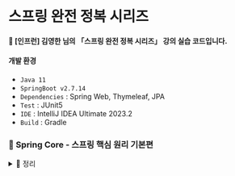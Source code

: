 # 스프링 완전 정복 시리즈

#### 📣 [인프런] 김영한 님의 「스프링 완전 정복 시리즈」 강의 실습 코드입니다.

#### 개발 환경
* `Java 11`
* `SpringBoot v2.7.14`
* `Dependencies` : Spring Web, Thymeleaf, JPA
* `Test` : JUnit5
* `IDE` : IntelliJ IDEA Ultimate 2023.2
* `Build` : Gradle

### 🍃 Spring Core - 스프링 핵심 원리 기본편
  <details> 
   <summary> 📑 정리 </summary>
  
##### `Section 1) 객체 지향 설계와 스프링`
  * `객체 지향 설계`

      * 객체 지향의 핵심은 **다형성**
      * But, 다형성 만으로는 OCP (개방-폐쇄 원칙), DIP (의존관계 역전 원칙)를 지킬 수 없다 ! 뭔가 더 필요하다. ➡️ **스프링 프레임워크의 등장**
    
  * `스프링`

      * 스프링은 다음 기술로 다형성과 OCP, DIP이 가능하도록 지원한다.
        * DI(Dependency Injection) 
        * **DI 컨테이너**
      * 클라이언트의 코드 변경 없이 기능 확장 가능 ➡️ 쉽게 부품을 교체하듯이 개발을 가능하게 해주는 스프링
   <br>
  
##### `Section 2, 3) 스프링 핵심 원리`
  * 비즈니스 요구사항의 일부분이 미확정된 상황일지라도 개발을 무기한 연기할 수는 없다. 객체 지향 설계 기법에 따라 인터페이스를 만들어 구현체를 언제든지 갈아 끼울 수 있도록 설계한다면, 추후 요구사항이 변경되더라도 유연하게 대처할 수 있다.
      * 즉, 역할과 구현을 분리하여 자유롭게 구현 객체를 조립할 수 있게 설계하자 !
        
* `좋은 객체 지향 설계 5가지 원칙 중 SRP, DIP, OCP`
 
  *  SRP 단일 책임 원칙 : 한 클래스는 하나의 책임만 가져야 한다.
          * 관심사를 분리하자 !

  *  DIP 의존 관계 역전 원칙 : 객체는 구체화가 아닌 추상화에 의존해야 한다.
          * 의존 관계를 주입하자 !

  *  OCP 개방 폐쇄 원칙 : 소프트웨어 요소는 확장에는 열려 있으나, 변경에는 닫혀 있어야 한다.
          * 클라이언트 코드를 변경하지 않도록 하자 !
       
* `제어의 역전 IoC (Inversion of Control)`

    * 프로그램의 제어 흐름을 직접 제어하는 것이 아닌 외부에서 관리하는 설계 원칙
        * 내가 호출하는 것이 아니라 프레임워크 같은 것이 내 코드를 대신 호출해준다 ! (예 : JUnit)
       
* `의존 관계 주입 DI (Dependency Injection)`

    * 애플리케이션 실행 시점에 외부에서 실제 구현 객체를 생성하고 클라이언트에 전달해서 클라이언트와 서버의 실제 의존 관계가 연결 되는 것
    * 객체 인스턴스를 생성하고, 그 참조값을 전달하여 연결
    * 클라이언트 코드 변경 없이 클라이언트가 호출하는 대상의 타입 인스턴스 변경 가능
    * 정적인 클래스 의존 관계를 변경하지 않으면서 동적인 객체 인스턴스 의존 관계 변경 용이

* `IoC 컨테이너, DI 컨테이너`
 
    * 객체를 생성하고 관리하면서 의존 관계를 연결해주는 것
    <br>

##### `Section 4) 스프링 컨테이너와 스프링 빈`
  * `스프링 컨테이너`
    
    * 스프링에서 의존관계 주입(DI)을 이용하여 애플리케이션을 구성하는 여러 빈(Bean)들의 생명 주기와 애플리케이션의 서비스 실행 등을 관리하며 생성된 인스턴스들에게 기능 제공
      * 빈(Bean) : 스프링에서 스프링이 제어권을 가져 직접 생성하고, 의존 관계를 부여하는 오브젝트 
    * 스프링 컨테이너에 적절한 설정이 있다면, 프로그래머의 개입 없이 작성된 코드를 컨테이너가 빈을 스스로 참조한 뒤, 알아서 관리 가능
  * `BeanFactory와 ApplicationContext`

    * `BeanFactory`
      * 빈을 관리하고 조회하는 기능을 담당하는 스프링 컨테이너의 최상위 인터페이스

    * `ApplicationContext`
      * BeanFactory 기능을 모두 상속 받아 제공 
      * BeanFactory 기능 + 부가 기능 제공 ➡️ BeanFactory의 확장 버전

       💡 참고로 BeanFactory를 직접 사용할 일은 거의 없다. 부가 기능이 포함된 ApplicationContext 사용 !

##### `Section 5) 싱글톤 컨테이너`
  * `싱글톤 패턴`
      
      * 고객의 요청이 들어올 때마다 객체를 생성하는 것이 아닌, 이미 만들어진 객체를 공유하여 사용하는 패턴
        ```java
        public class Singleton {

            // 1. static 영역에 객체를 딱 1개만 생성
            private static Singleton instance = new Singleton();

            // 2. public으로 열어서 객체 인스턴스가 필요하면 이 static 메서드를 통해서만 조회하도록 허용
            public static Singleton getInstance() {
                return instance;
            }

            // 3. 생성자를 private으로 선언하여 외부에서 new 키워드를 사용한 객체 생성을 못하게 막음
            private Singleton() {
            }
        
            public void logic() {
                System.out.println("싱글톤 객체 로직 호출");
            }
        }
        ```
       
  * `싱글톤 컨테이너`

      * 유연성이 떨어지는 각종 싱글톤 패턴의 문제점을 해결하면서, 싱글톤 패턴을 적용하지 않아도 객체 인스턴스를 싱글톤으로 관리
      * 스프링 빈 : 컨테이너의 도움을 받아 싱글톤 스콥으로 관리되는 빈
      
  * `싱글톤 방식의 주의점`
      * 무상태(stateless)로 설계하자.
        * 특정 클라이언트에 의존적이거나 값을 변경할 수 있는 필드가 있으면 안된다. ➡️ 가급적 읽기만 가능해야 한다!
        * **필드에 공유되지 않는** 지역변수, 파라미터, ThreadLocal 등을 사용하자 ➡️ ❗스프링 빈의 필드에 공유값을 설정하면, 정말 큰 장애가 발생할 수 있다❗
          
  * `@Configuration`
      * @Bean만 사용해도 스프링 빈으로 등록은 되지만, 싱글톤이 유지되지 않는다. ➡️ 이때 @Configuration을 사용하면 @Bean을 등록할 때 **싱글톤이 되도록 보장**해준다.
      * @Bean이 붙은 메서드마다 이미 스프링 빈이 존재하면 존재하는 빈 반환
      * 스프링 빈이 없으면, 생성해서 스프링 빈으로 등록하고 반환하는 코드가 동적으로 만들어짐

##### `Section 6) 컴포넌트 스캔`
  * `@ComponentScan`
    
      * `@Component` 애노테이션이 붙은 클래스를 스캔하여 설정 정보가 없어도 자동으로 스프링 빈으로 등록
      * 의존 관계를 자동으로 주입해주는 `@Autowired` 기능도 제공
   
  * `컴포넌트 스캔 기본 대상`
  
      * `@Component` : 컴포넌트 스캔
      * `@Controller` : 스프링 MVC 컨트롤러
      * `@Service` : 스프링 비즈니스 로직
      * `@Repository` : 스프링 데이터 접근 계층, 데이터 계층의 예외를 스프링 예외로 변환
      * `@Configuration` : 스프링 설정 정보, 스프링 빈이 싱글톤을 유지하도록 추가 처리
   
  * `중복 등록과 충돌`
  
      * `Case 1` : 자동 빈 등록 vs 자동 빈 등록
        * 이름이 같은 경우 스프링에서 `ConflictingBeanDefinitionException` 예외 발생 
      
      * `Case 2` : 수동 빈 등록 vs 자동 빈 등록
        * 우선권 : 수동 빈 등록 ➡️ 수동 빈이 자동 빈을 오버라이딩
        * 최근 스프링 부트에서는 수동 빈 등록과 자동 빈 등록이 충돌나면, 오류가 발생하도록 기본값 설정 

##### `Section 7) 의존관계 자동 주입`
  * `다양한 의존관계 주입 방법` : **생성자 주입**, 수정자 주입(setter 주입), 필드 주입(사용 권장 X), 일반 메서드 주입
  * ❗생성자 주입을 사용하자❗     
    * 객체 생성 시, 딱 1번만 호출 ➡️ 불변하게 설계 가능          
    * 필드에 final 키워드 사용 가능한 유일한 방식
      * 주입 데이터 누락 시, 컴파일 오류 발생 ➡️ 오류 확인 용이  
    * 생성자가 딱 1개만 있으면, `@Autowired` 생락해도 자동 주입

  * `주입할 스프링 빈이 없어도 동작해야 할 때`
      * 옵션 처리    
        * `@Autowired(required=false)` : 자동 주입 대상이 없으면, 수정자 메서드 자체 호출 X
        * org.springframework.lang.@Nullable : 자동 주입 대상이 없으면, null 입력
        * Optional<> : 자동 주입 대상이 없으면, Optional.empty 입력

  * `Lombok`
    * 반복 메서드 작성 코드를 줄여주는 코드 다이어트 라이브러리
    * `@RequiredArgsConstructor` : 필수 값인 final이 붙은 필드를 모아서 생성자 자동으로 생성
   
  * `정리`
    * 편리한 자동 기능은 기본으로 사용하되, 애플리케이션의 특징에 따라 적절한 빈 등록 방식을 사용하자
      * `업무 로직 빈` : 수가 많고 어느정도 유사한 패턴이 있는 업무 로직의 경우, 자동 기능 사용 권장 
      * `기술 지원 빈` : 수가 적고 애플리케이션 전반에 걸쳐 광범위하게 영향을 미치는 기술 지원의 경우, 수동 빈으로 등록하여 명확하게 드러내는 것이 좋음
     
##### `Section 8) 빈 생명주기 콜백`
  * `객체의 초기화 및 종료 작업이 필요한 이유`
    * 시간이 걸리는 작업(DB 연결, 네트워크 소켓 등)을 애플리케이션 시작 시점에 미리 연결하여 효율성 증대
    * 빈이 소멸하기 일보 직전에 안전하게 종료할 수 있도록 메서드 호출
    * 테스트 케이스 작성시, 테스트 픽스처를 준비하는 경우

  * `스프링 빈의 이벤트 라이프사이클`
    * 스프링 컨테이너 생성 ➡️ 스프링 빈 생성 ➡️ 의존 관계 주입 ➡️ 초기화 콜백 ➡️ 사용 ➡️ 소멸 전 콜백 ➡️ 스프링 종료
      * 초기화 콜백 : 빈이 생성되고, 빈의 의존 관계 주입이 완료된 후 호출
      * 소멸 전 콜백 : 빈이 소멸되기 직전 호출 
   
  * `스프링에서 빈 생명주기 콜백을 지원하는 방법`
    * `애노테이션 (@PostConstruct, @PreDestroy)`
      * 최신 스프링에서 가장 권장하는 방법
      * 패키지 : **javax**.annotation
        * 자바 표준 ➡️ 스프링이 아닌 다른 컨테이너에서도 동작
      * But, 외부 라이브러리 적용 불가 (코드 수정 불가) ➡️ 외부 라이브러리 초기화 및 종료 필요할 경우, 설정 정보를 사용하는 `@Bean`의 `initMethod`, `destroyMethod` 적용하기

    * `빈 등록 초기화, 소멸 메서드 지정`

    * `인터페이스 (InitializingBean, DisposableBean)`

##### `Section 9) 빈 스코프`  
  * `빈 스코프`
    * 번역 그대로 '빈이 존재할 수 있는 범위'
    * 스프링이 지원하는 빈 스코프 종류 : 싱글톤, 프로토타입, 웹 관련 스코프 (request, session, application)
      * `싱글톤 빈`
        * 스프링 빈이 기본적으로 생성하는 스코프
        * 스프링 컨테이너의 시작 ~ 종료까지 유지되는 가장 넓은 범위의 스코프
        * 스프링 컨테이너에 요청할 때마다 항상 같은 객체 인스턴스의 스프링 빈 반환

      * `프로토타입 빈`  
        * 스프링 컨테이너에 요청할 때마다 새로운 프로토타입 빈을 생성하여 반환
        * 스프링 컨테이너는 프로토타입 빈의 생성과 의존 관계 주입, 그리고 초기화까지만 관여 (➡️ @PreDestroy 같은 종료 메서드 호출 X)
        * 싱글톤 빈과 함께 사용시 문제점 : `싱글톤 빈이 프로토타입 빈을 주입받는 경우`
          * 싱글톤의 프로토타입 빈이 매번 바뀌지 않고 같은 빈 사용 (싱글톤 빈이 ApplicationContext가 처음 동작할 때 빈을 만들고, 주입해서 종료될 때까지 계속 사용하기 때문에 싱글톤 빈 안에 있는 프로토타입도 처음 주입된 채 그대로 사용하게 됨) ➡️ **객체 조회가 꼭 필요한 시점까지 스프링 빈 요청을 지연 시키자 !**
            * 해결 방법 1 : `Provider`
              * ObjectProvider , JSR330 Provider 등을 사용하여 내부에서 스프링 컨테이너를 통해 해당 빈을 찾아서 반환(**DL**, **D**ependency **L**ookup)
              ```java
              @Component
              public class Single {

              @Autowired
              ObjectProvider<ProtoType> protoType;

              public ProtoType getProtoType() {
              return protoType.getIfAvailable();
                  }
              }
              ```

            * 해결 방법 2 : `Proxy`
              ```java
              @Component
              @Scope(value = "prototype", proxyMode = ScopedProxyMode.TARGET_CLASS)
              public class ProtoType {
              }
              ```
       
      * `웹 스코프`
        * 웹 환경에서만 동작한다.
        * 스프링이 해당 스코프의 종료 시점까지 관리한다. (➡️ 종료 메서드가 호출된다.)
      
 
  </details>
